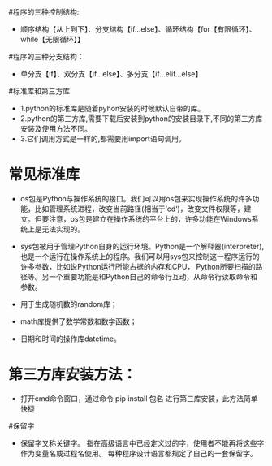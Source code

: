 #程序的三种控制结构:
- 顺序结构【从上到下】、分支结构【if…else】、循环结构【for【有限循环】、while【无限循环】】

#程序的三种分支结构：
- 单分支【if】、双分支【if…else】、多分支【if…elif…else】

#标准库和第三方库
- 1.python的标准库是随着pyhon安装的时候默认自带的库。
- 2.python的第三方库,需要下载后安装到python的安装目录下,不同的第三方库安装及使用方法不同。
- 3.它们调用方式是一样的,都需要用import语句调用。

# 常见标准库

- os包是Python与操作系统的接口。我们可以用os包来实现操作系统的许多功能，比如管理系统进程，改变当前路径(相当于’cd‘)，改变文件权限等，建立。但要注意，os包是建立在操作系统的平台上的，许多功能在Windows系统上是无法实现的。

- sys包被用于管理Python自身的运行环境。Python是一个解释器(interpreter), 也是一个运行在操作系统上的程序。我们可以用sys包来控制这一程序运行的许多参数，比如说Python运行所能占据的内存和CPU， Python所要扫描的路径等。另一个重要功能是和Python自己的命令行互动，从命令行读取命令和参数。

- 用于生成随机数的random库；

- math库提供了数学常数和数学函数；

- 日期和时间的操作库datetime。


# 第三方库安装方法：
- 打开cmd命令窗口，通过命令 pip install 包名 进行第三库安装，此方法简单快捷

#保留字
- 保留字又称关键字。 指在高级语言中已经定义过的字，使用者不能再将这些字作为变量名或过程名使用。 每种程序设计语言都规定了自己的一套保留字。